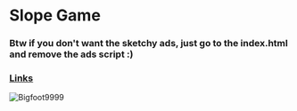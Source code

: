 # Slope Game
### Btw if you don't want the sketchy ads, just go to the index.html and remove the ads script :)
### [Links](https://github.com/BigfootsGS/BigfootsGS.github.io/edit/main/other/links.md)

<img src="https://komarev.com/ghpvc/?username=Bigfoot9999&label=Repo Visitors&color=001eff&style=flat" alt="Bigfoot9999" /> 
